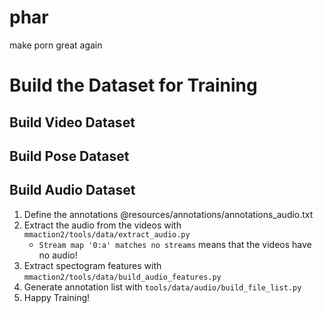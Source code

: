 # phar
make porn great again


# Build the Dataset for Training
## Build Video Dataset

## Build Pose Dataset

## Build Audio Dataset

1. Define the annotations @resources/annotations/annotations_audio.txt
2. Extract the audio from the videos with `mmaction2/tools/data/extract_audio.py`
    - `Stream map '0:a' matches no streams` means that the videos have no audio!
3. Extract spectogram features with `mmaction2/tools/data/build_audio_features.py`
4. Generate annotation list with `tools/data/audio/build_file_list.py`
5. Happy Training!